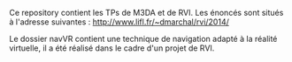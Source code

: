 Ce repository contient les TPs de M3DA et de RVI. Les énoncés sont situés à l'adresse suivantes : 
http://www.lifl.fr/~dmarchal/rvi/2014/

Le dossier navVR contient une technique de navigation adapté à la réalité virtuelle, il a été réalisé dans le cadre d'un projet de RVI.
